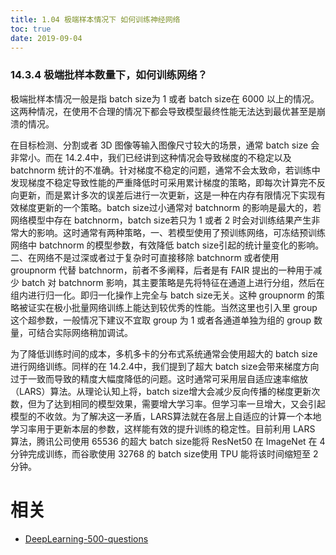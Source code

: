 ```yaml
---
title: 1.04 极端样本情况下 如何训练神经网络
toc: true
date: 2019-09-04
---
```


### 14.3.4 极端批样本数量下，如何训练网络？

极端批样本情况一般是指 batch size为 1 或者 batch size在 6000 以上的情况。这两种情况，在使用不合理的情况下都会导致模型最终性能无法达到最优甚至是崩溃的情况。

在目标检测、分割或者 3D 图像等输入图像尺寸较大的场景，通常 batch size 会非常小。而在 14.2.4中，我们已经讲到这种情况会导致梯度的不稳定以及 batchnorm 统计的不准确。针对梯度不稳定的问题，通常不会太致命，若训练中发现梯度不稳定导致性能的严重降低时可采用累计梯度的策略，即每次计算完不反向更新，而是累计多次的误差后进行一次更新，这是一种在内存有限情况下实现有效梯度更新的一个策略。batch size过小通常对 batchnorm 的影响是最大的，若网络模型中存在 batchnorm，batch size若只为 1 或者 2 时会对训练结果产生非常大的影响。这时通常有两种策略，一、若模型使用了预训练网络，可冻结预训练网络中 batchnorm 的模型参数，有效降低 batch size引起的统计量变化的影响。二、在网络不是过深或者过于复杂时可直接移除 batchnorm 或者使用 groupnorm 代替 batchnorm，前者不多阐释，后者是有 FAIR 提出的一种用于减少 batch 对 batchnorm 影响，其主要策略是先将特征在通道上进行分组，然后在组内进行归一化。即归一化操作上完全与 batch size无关。这种 groupnorm 的策略被证实在极小批量网络训练上能达到较优秀的性能。当然这里也引入里 group 这个超参数，一般情况下建议不宜取 group 为 1 或者各通道单独为组的 group 数量，可结合实际网络稍加调试。

为了降低训练时间的成本，多机多卡的分布式系统通常会使用超大的 batch size进行网络训练。同样的在 14.2.4中，我们提到了超大 batch size会带来梯度方向过于一致而导致的精度大幅度降低的问题。这时通常可采用层自适应速率缩放（LARS）算法。从理论认知上将，batch size增大会减少反向传播的梯度更新次数，但为了达到相同的模型效果，需要增大学习率。但学习率一旦增大，又会引起模型的不收敛。为了解决这一矛盾，LARS算法就在各层上自适应的计算一个本地学习率用于更新本层的参数，这样能有效的提升训练的稳定性。目前利用 LARS 算法，腾讯公司使用 65536 的超大 batch size能将 ResNet50 在 ImageNet 在 4 分钟完成训练，而谷歌使用 32768 的 batch size使用 TPU 能将该时间缩短至 2 分钟。





# 相关

- [DeepLearning-500-questions](https://github.com/scutan90/DeepLearning-500-questions)
